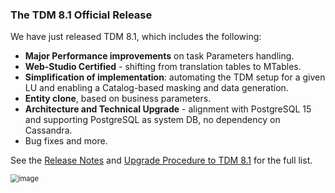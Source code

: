 ### The TDM 8.1 Official Release

We have just released TDM 8.1, which includes the following:

- **Major Performance improvements** on task Parameters handling.
- **Web-Studio Certified** - shifting from translation tables to MTables.
- **Simplification of implementation**: automating the TDM setup for a given LU and enabling a Catalog-based masking and data generation.
- **Entity clone**, based on business parameters.
- **Architecture and Technical Upgrade** - alignment with PostgreSQL 15 and supporting PostgreSQL as system DB, no dependency on Cassandra.
- Bug fixes and more.

See the [Release Notes](https://support.k2view.com/Academy/Release_Notes_And_Upgrade/TDM-V8.1/TDM_Release_Notes_V8.1.pdf.html) and [Upgrade Procedure to TDM 8.1](https://support.k2view.com/Academy/Release_Notes_And_Upgrade/TDM-V8.1/TDM_Upgrade_Procedure_to_V8.1.pdf.html) for the full list.

<img src="images/img6.png" alt="image" style="zoom: 80%;" />
